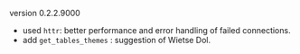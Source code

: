 version 0.2.2.9000

- used `httr`: better performance and error handling of failed connections.
- add `get_tables_themes` : suggestion of Wietse Dol.